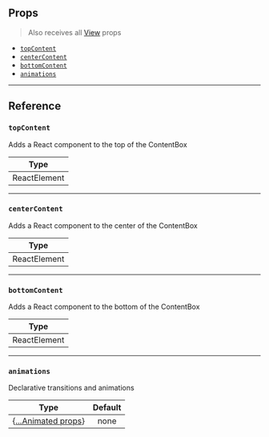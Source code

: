 ## Props

> Also receives all
> [View](https://reactnative.dev/docs/view#props) props

- [`topContent`](#topContent)
- [`centerContent`](#centerContent)
- [`bottomContent`](#bottomContent)
- [`animations`](#animations)

---

## Reference

### `topContent`

Adds a React component to the top of the ContentBox

|     Type     |
| :----------: |
| ReactElement |

---

### `centerContent`

Adds a React component to the center of the ContentBox

|     Type     |
| :----------: |
| ReactElement |

---

### `bottomContent`

Adds a React component to the bottom of the ContentBox

|     Type     |
| :----------: |
| ReactElement |

---

### `animations`

Declarative transitions and animations

|                     Type                     | Default |
| :------------------------------------------: | :-----: |
| {[...Animated props](animatedView.md#props)} |  none   |
